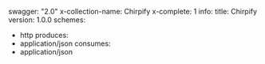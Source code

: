 swagger: "2.0"
x-collection-name: Chirpify
x-complete: 1
info:
  title: Chirpify
  version: 1.0.0
schemes:
- http
produces:
- application/json
consumes:
- application/json